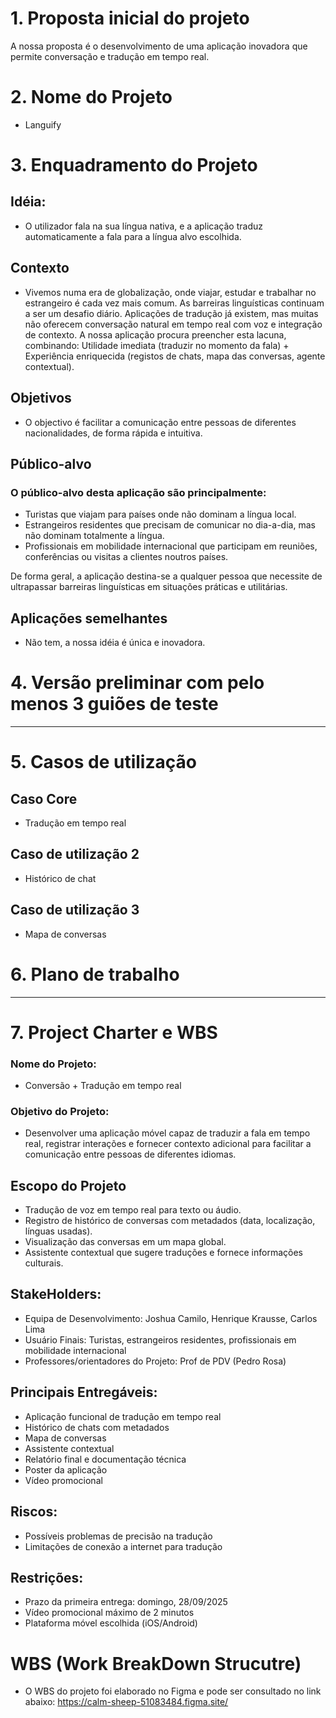 # 1. Proposta inicial do projeto
A nossa proposta é o desenvolvimento de uma aplicação inovadora que permite conversação e tradução em tempo real.

# 2. Nome do Projeto
- Languify

# 3. Enquadramento do Projeto
## Idéia: 
- O utilizador fala na sua língua nativa, e a aplicação traduz automaticamente a fala para a língua alvo escolhida.
## Contexto 
- Vivemos numa era de globalização, onde viajar, estudar e trabalhar no estrangeiro é cada vez mais comum. As barreiras linguísticas continuam a ser um desafio diário. Aplicações de tradução já existem, mas muitas não oferecem conversação natural em tempo real com voz e integração de contexto. A nossa aplicação procura preencher esta lacuna, combinando: Utilidade imediata (traduzir no momento da fala) + Experiência enriquecida (registos de chats, mapa das conversas, agente contextual).

## Objetivos
-  O objectivo é facilitar a comunicação entre pessoas de diferentes nacionalidades, de forma rápida e intuitiva.

## Público-alvo
### O público-alvo desta aplicação são principalmente:
- Turistas que viajam para países onde não dominam a língua local.
- Estrangeiros residentes que precisam de comunicar no dia-a-dia, mas não dominam totalmente a língua.
- Profissionais em mobilidade internacional que participam em reuniões, conferências ou visitas a clientes noutros países.

De forma geral, a aplicação destina-se a qualquer pessoa que necessite de ultrapassar barreiras linguísticas em situações práticas e utilitárias.

## Aplicações semelhantes
- Não tem, a nossa idéia é única e inovadora.

# 4. Versão preliminar com pelo menos 3 guiões de teste
-----------------------------------------------------------


# 5. Casos de utilização
## Caso Core
- Tradução em tempo real
## Caso de utilização 2
- Histórico de chat
## Caso de utilização 3
- Mapa de conversas

# 6. Plano de trabalho
----------------------------------------------------------------

# 7. Project Charter e WBS

### Nome do Projeto:
- Conversão + Tradução em tempo real
### Objetivo do Projeto: 
- Desenvolver uma aplicação móvel capaz de traduzir a fala em tempo real, registrar interações e fornecer contexto adicional para facilitar a comunicação entre pessoas de diferentes idiomas.

## Escopo do Projeto
- Tradução de voz em tempo real para texto ou áudio.
- Registro de histórico de conversas com metadados (data, localização, línguas usadas).
- Visualização das conversas em um mapa global.
- Assistente contextual que sugere traduções e fornece informações culturais.

## StakeHolders:
- Equipa de Desenvolvimento: Joshua Camilo, Henrique Krausse, Carlos Lima
- Usuário Finais: Turistas, estrangeiros residentes, profissionais em mobilidade internacional
- Professores/orientadores do Projeto: Prof de PDV (Pedro Rosa)

## Principais Entregáveis:
- Aplicação funcional de tradução em tempo real
- Histórico de chats com metadados
- Mapa de conversas
- Assistente contextual
- Relatório final e documentação técnica
- Poster da aplicação
- Vídeo promocional

## Riscos: 
- Possíveis problemas de precisão na tradução
- Limitações de conexão a internet para tradução

## Restrições: 
- Prazo da primeira entrega: domingo, 28/09/2025
- Vídeo promocional máximo de 2 minutos
- Plataforma móvel escolhida (iOS/Android)

# WBS (Work BreakDown Strucutre)
- O WBS do projeto foi elaborado no Figma e pode ser consultado no link abaixo:
https://calm-sheep-51083484.figma.site/
